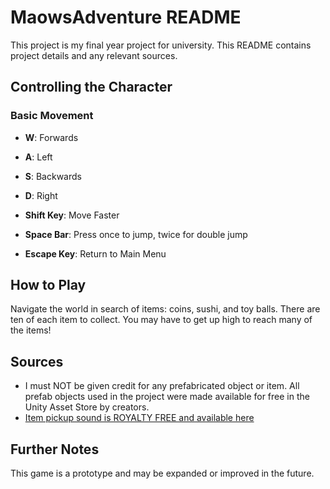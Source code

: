 # MaowsAdventure README

This project is my final year project for university. This README contains project details and any relevant sources.

## Controlling the Character

### Basic Movement

- **W**: Forwards
- **A**: Left
- **S**: Backwards
- **D**: Right

- **Shift Key**: Move Faster

- **Space Bar**: Press once to jump, twice for double jump

- **Escape Key**: Return to Main Menu

## How to Play

Navigate the world in search of items: coins, sushi, and toy balls. There are ten of each item to collect. You may have to get up high to reach many of the items!

## Sources

- I must NOT be given credit for any prefabricated object or item. All prefab objects used in the project were made available for free in the Unity Asset Store by creators.
- [Item pickup sound is ROYALTY FREE and available here](https://youtu.be/PLpv92m_SYc)

## Further Notes

This game is a prototype and may be expanded or improved in the future.
